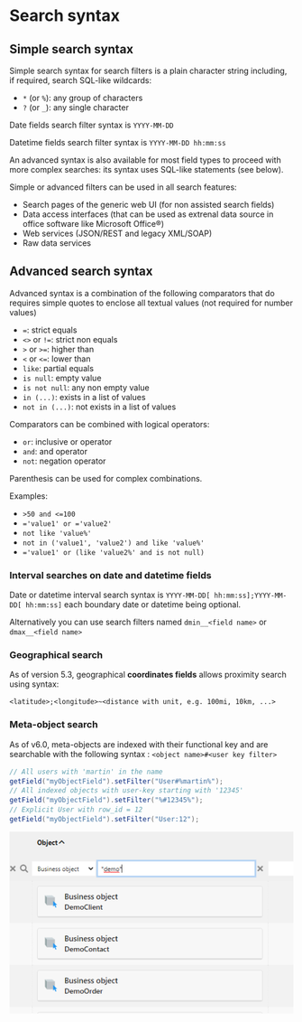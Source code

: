 Search syntax
=============

Simple search syntax
--------------------

Simple search syntax for search filters is a plain character string including,
if required, search SQL-like wildcards:

- `*` (or `%`): any group of characters
- `?` (or `_`): any single character

Date fields search filter syntax is `YYYY-MM-DD`

Datetime fields search filter syntax is `YYYY-MM-DD hh:mm:ss`

An advanced syntax is also available for most field types to proceed with more complex
searches: its syntax uses SQL-like statements (see below).

Simple or advanced filters can be used in all search features:

- Search pages of the generic web UI (for non assisted search fields)
- Data access interfaces (that can be used as extrenal data source in office software like Microsoft Office&reg;)
- Web services (JSON/REST and legacy XML/SOAP)
- Raw data services

Advanced search syntax
----------------------

Advanced syntax is a combination of the following comparators that do requires
simple quotes to enclose all textual values (not required for number values)

- `=`: strict equals
- `<>` or `!=`: strict non equals
- `>` or `>=`: higher than
- `<` or `<=`: lower than
- `like`: partial equals
- `is null`: empty value
- `is not null`: any non empty value
- `in (...)`: exists in a list of values
- `not in (...)`: not exists in a list of values


Comparators can be combined with logical operators:

- `or`: inclusive or operator
- `and`: and operator
- `not`: negation operator

Parenthesis can be used for complex combinations.

Examples: 
- `>50 and <=100`
- `='value1' or ='value2'`
- `not like 'value%'`
- `not in ('value1', 'value2') and like 'value%'`
- `='value1' or (like 'value2%' and is not null)`

### Interval searches on date and datetime fields

Date or datetime interval search syntax is `YYYY-MM-DD[ hh:mm:ss];YYYY-MM-DD[ hh:mm:ss]` each boundary date or datetime being optional.

Alternatively you can use search filters named `dmin__<field name>` or `dmax__<field name>`

### Geographical search

As of version 5.3, geographical **coordinates fields** allows proximity search using syntax: 

```
<latitude>;<longitude>~<distance with unit, e.g. 100mi, 10km, ...>
```

### Meta-object search

As of v6.0, meta-objects are indexed with their functional key and are searchable with the following syntax : `<object name>#<user key filter>`

```java
// All users with 'martin' in the name
getField("myObjectField").setFilter("User#%martin%");
// All indexed objects with user-key starting with '12345'
getField("myObjectField").setFilter("%#12345%");
// Explicit User with row_id = 12
getField("myObjectField").setFilter("User:12");
```

![](filter_obj.png)

